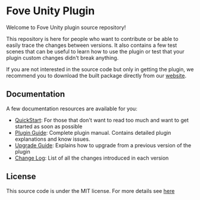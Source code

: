 # Fove Unity Plugin

Welcome to Fove Unity plugin source repository!

This repository is here for people who want to contribute or be able to easily trace the changes between versions. It also contains a few test scenes that can be useful to learn how to use the plugin or test that your plugin custom changes didn't break anything.

If you are not interested in the source code but only in getting the plugin, we recommend you to download the built package directly from our [website](https://www.getfove.com/developers/).

## Documentation

A few documentation resources are available for you:
- [QuickStart](QuickStart.md): For those that don't want to read too much and want to get started as soon as possible
- [Plugin Guide](PluginGuide.md): Complete plugin manual. Contains detailed plugin explanations and know issues.
- [Upgrade Guide](UpgradeGuide.md): Explains how to upgrade from a previous version of the plugin
- [Change Log](Changelog.md): List of all the changes introduced in each version

## License

This source code is under the MIT license. For more details see [here](LICENSE.txt)
